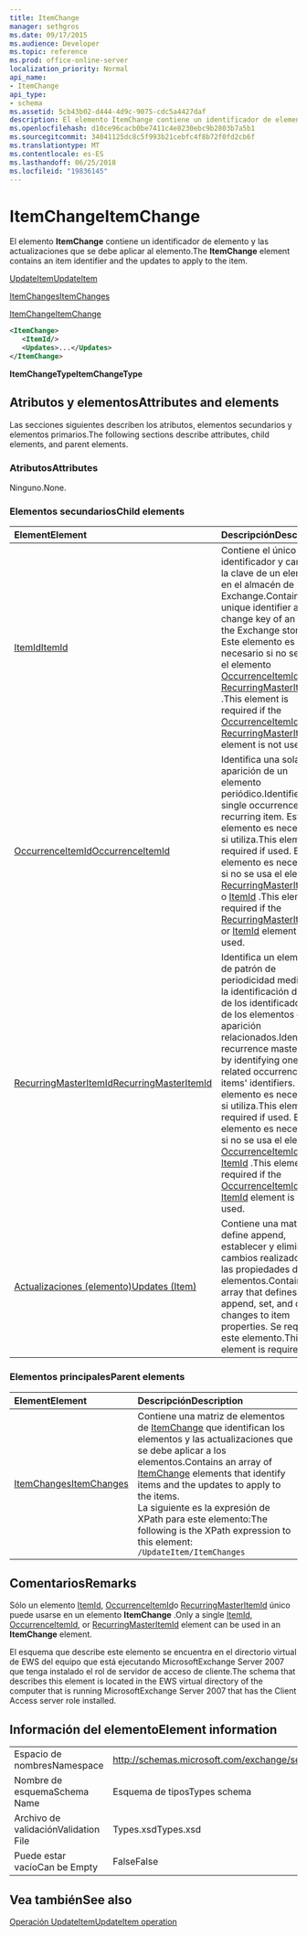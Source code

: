 ```yaml
---
title: ItemChange
manager: sethgros
ms.date: 09/17/2015
ms.audience: Developer
ms.topic: reference
ms.prod: office-online-server
localization_priority: Normal
api_name:
- ItemChange
api_type:
- schema
ms.assetid: 5cb43b02-d444-4d9c-9075-cdc5a4427daf
description: El elemento ItemChange contiene un identificador de elemento y las actualizaciones que se debe aplicar al elemento.
ms.openlocfilehash: d10ce96cacb0be7411c4e8230ebc9b2803b7a5b1
ms.sourcegitcommit: 34041125dc8c5f993b21cebfc4f8b72f0fd2cb6f
ms.translationtype: MT
ms.contentlocale: es-ES
ms.lasthandoff: 06/25/2018
ms.locfileid: "19836145"
---
```

# <a name="itemchange"></a><span data-ttu-id="12796-103">ItemChange</span><span class="sxs-lookup"><span data-stu-id="12796-103">ItemChange</span></span>

<span data-ttu-id="12796-104">El elemento **ItemChange** contiene un identificador de elemento y las actualizaciones que se debe aplicar al elemento.</span><span class="sxs-lookup"><span data-stu-id="12796-104">The **ItemChange** element contains an item identifier and the updates to apply to the item.</span></span> 
  
[<span data-ttu-id="12796-105">UpdateItem</span><span class="sxs-lookup"><span data-stu-id="12796-105">UpdateItem</span></span>](updateitem.md)
  
[<span data-ttu-id="12796-106">ItemChanges</span><span class="sxs-lookup"><span data-stu-id="12796-106">ItemChanges</span></span>](itemchanges.md)
  
[<span data-ttu-id="12796-107">ItemChange</span><span class="sxs-lookup"><span data-stu-id="12796-107">ItemChange</span></span>](itemchange.md)
  
```xml
<ItemChange>
   <ItemId/>
   <Updates>...</Updates>
</ItemChange>
```

 <span data-ttu-id="12796-108">**ItemChangeType**</span><span class="sxs-lookup"><span data-stu-id="12796-108">**ItemChangeType**</span></span>
## <a name="attributes-and-elements"></a><span data-ttu-id="12796-109">Atributos y elementos</span><span class="sxs-lookup"><span data-stu-id="12796-109">Attributes and elements</span></span>

<span data-ttu-id="12796-110">Las secciones siguientes describen los atributos, elementos secundarios y elementos primarios.</span><span class="sxs-lookup"><span data-stu-id="12796-110">The following sections describe attributes, child elements, and parent elements.</span></span>
  
### <a name="attributes"></a><span data-ttu-id="12796-111">Atributos</span><span class="sxs-lookup"><span data-stu-id="12796-111">Attributes</span></span>

<span data-ttu-id="12796-112">Ninguno.</span><span class="sxs-lookup"><span data-stu-id="12796-112">None.</span></span>
  
### <a name="child-elements"></a><span data-ttu-id="12796-113">Elementos secundarios</span><span class="sxs-lookup"><span data-stu-id="12796-113">Child elements</span></span>

|<span data-ttu-id="12796-114">**Element**</span><span class="sxs-lookup"><span data-stu-id="12796-114">**Element**</span></span>|<span data-ttu-id="12796-115">**Descripción**</span><span class="sxs-lookup"><span data-stu-id="12796-115">**Description**</span></span>|
|:-----|:-----|
|[<span data-ttu-id="12796-116">ItemId</span><span class="sxs-lookup"><span data-stu-id="12796-116">ItemId</span></span>](itemid.md) <br/> |<span data-ttu-id="12796-117">Contiene el único identificador y cambiar la clave de un elemento en el almacén de Exchange.</span><span class="sxs-lookup"><span data-stu-id="12796-117">Contains the unique identifier and change key of an item in the Exchange store.</span></span> <span data-ttu-id="12796-118">Este elemento es necesario si no se usa el elemento [OccurrenceItemId](occurrenceitemid.md) o [RecurringMasterItemId](recurringmasteritemid.md) .</span><span class="sxs-lookup"><span data-stu-id="12796-118">This element is required if the [OccurrenceItemId](occurrenceitemid.md) or [RecurringMasterItemId](recurringmasteritemid.md) element is not used.</span></span>  <br/> |
|[<span data-ttu-id="12796-119">OccurrenceItemId</span><span class="sxs-lookup"><span data-stu-id="12796-119">OccurrenceItemId</span></span>](occurrenceitemid.md) <br/> |<span data-ttu-id="12796-120">Identifica una sola aparición de un elemento periódico.</span><span class="sxs-lookup"><span data-stu-id="12796-120">Identifies a single occurrence of a recurring item.</span></span> <span data-ttu-id="12796-121">Este elemento es necesario si utiliza.</span><span class="sxs-lookup"><span data-stu-id="12796-121">This element is required if used.</span></span> <span data-ttu-id="12796-122">Este elemento es necesario si no se usa el elemento [RecurringMasterItemId](recurringmasteritemid.md) o [ItemId](itemid.md) .</span><span class="sxs-lookup"><span data-stu-id="12796-122">This element is required if the [RecurringMasterItemId](recurringmasteritemid.md) or [ItemId](itemid.md) element is not used.</span></span>  <br/> |
|[<span data-ttu-id="12796-123">RecurringMasterItemId</span><span class="sxs-lookup"><span data-stu-id="12796-123">RecurringMasterItemId</span></span>](recurringmasteritemid.md) <br/> |<span data-ttu-id="12796-124">Identifica un elemento de patrón de periodicidad mediante la identificación de uno de los identificadores de los elementos de su aparición relacionados.</span><span class="sxs-lookup"><span data-stu-id="12796-124">Identifies a recurrence master item by identifying one of its related occurrence items' identifiers.</span></span> <span data-ttu-id="12796-125">Este elemento es necesario si utiliza.</span><span class="sxs-lookup"><span data-stu-id="12796-125">This element is required if used.</span></span> <span data-ttu-id="12796-126">Este elemento es necesario si no se usa el elemento [OccurrenceItemId](occurrenceitemid.md) o [ItemId](itemid.md) .</span><span class="sxs-lookup"><span data-stu-id="12796-126">This element is required if the [OccurrenceItemId](occurrenceitemid.md) or [ItemId](itemid.md) element is not used.</span></span>  <br/> |
|[<span data-ttu-id="12796-127">Actualizaciones (elemento)</span><span class="sxs-lookup"><span data-stu-id="12796-127">Updates (Item)</span></span>](updates-item.md) <br/> |<span data-ttu-id="12796-128">Contiene una matriz que define append, establecer y eliminar los cambios realizados en las propiedades de elementos.</span><span class="sxs-lookup"><span data-stu-id="12796-128">Contains an array that defines append, set, and delete changes to item properties.</span></span> <span data-ttu-id="12796-129">Se requiere este elemento.</span><span class="sxs-lookup"><span data-stu-id="12796-129">This element is required.</span></span>  <br/> |
   
### <a name="parent-elements"></a><span data-ttu-id="12796-130">Elementos principales</span><span class="sxs-lookup"><span data-stu-id="12796-130">Parent elements</span></span>

|<span data-ttu-id="12796-131">**Element**</span><span class="sxs-lookup"><span data-stu-id="12796-131">**Element**</span></span>|<span data-ttu-id="12796-132">**Descripción**</span><span class="sxs-lookup"><span data-stu-id="12796-132">**Description**</span></span>|
|:-----|:-----|
|[<span data-ttu-id="12796-133">ItemChanges</span><span class="sxs-lookup"><span data-stu-id="12796-133">ItemChanges</span></span>](itemchanges.md) <br/> |<span data-ttu-id="12796-134">Contiene una matriz de elementos de [ItemChange](itemchange.md) que identifican los elementos y las actualizaciones que se debe aplicar a los elementos.</span><span class="sxs-lookup"><span data-stu-id="12796-134">Contains an array of [ItemChange](itemchange.md) elements that identify items and the updates to apply to the items.</span></span>  <br/> <span data-ttu-id="12796-135">La siguiente es la expresión de XPath para este elemento:</span><span class="sxs-lookup"><span data-stu-id="12796-135">The following is the XPath expression to this element:</span></span>  <br/>  `/UpdateItem/ItemChanges` <br/> |
   
## <a name="remarks"></a><span data-ttu-id="12796-136">Comentarios</span><span class="sxs-lookup"><span data-stu-id="12796-136">Remarks</span></span>

<span data-ttu-id="12796-137">Sólo un elemento [ItemId](itemid.md), [OccurrenceItemId](occurrenceitemid.md)o [RecurringMasterItemId](recurringmasteritemid.md) único puede usarse en un elemento **ItemChange** .</span><span class="sxs-lookup"><span data-stu-id="12796-137">Only a single [ItemId](itemid.md), [OccurrenceItemId](occurrenceitemid.md), or [RecurringMasterItemId](recurringmasteritemid.md) element can be used in an **ItemChange** element.</span></span> 
  
<span data-ttu-id="12796-138">El esquema que describe este elemento se encuentra en el directorio virtual de EWS del equipo que está ejecutando MicrosoftExchange Server 2007 que tenga instalado el rol de servidor de acceso de cliente.</span><span class="sxs-lookup"><span data-stu-id="12796-138">The schema that describes this element is located in the EWS virtual directory of the computer that is running MicrosoftExchange Server 2007 that has the Client Access server role installed.</span></span>
  
## <a name="element-information"></a><span data-ttu-id="12796-139">Información del elemento</span><span class="sxs-lookup"><span data-stu-id="12796-139">Element information</span></span>

|||
|:-----|:-----|
|<span data-ttu-id="12796-140">Espacio de nombres</span><span class="sxs-lookup"><span data-stu-id="12796-140">Namespace</span></span>  <br/> |http://schemas.microsoft.com/exchange/services/2006/types  <br/> |
|<span data-ttu-id="12796-141">Nombre de esquema</span><span class="sxs-lookup"><span data-stu-id="12796-141">Schema Name</span></span>  <br/> |<span data-ttu-id="12796-142">Esquema de tipos</span><span class="sxs-lookup"><span data-stu-id="12796-142">Types schema</span></span>  <br/> |
|<span data-ttu-id="12796-143">Archivo de validación</span><span class="sxs-lookup"><span data-stu-id="12796-143">Validation File</span></span>  <br/> |<span data-ttu-id="12796-144">Types.xsd</span><span class="sxs-lookup"><span data-stu-id="12796-144">Types.xsd</span></span>  <br/> |
|<span data-ttu-id="12796-145">Puede estar vacío</span><span class="sxs-lookup"><span data-stu-id="12796-145">Can be Empty</span></span>  <br/> |<span data-ttu-id="12796-146">False</span><span class="sxs-lookup"><span data-stu-id="12796-146">False</span></span>  <br/> |
   
## <a name="see-also"></a><span data-ttu-id="12796-147">Vea también</span><span class="sxs-lookup"><span data-stu-id="12796-147">See also</span></span>



[<span data-ttu-id="12796-148">Operación UpdateItem</span><span class="sxs-lookup"><span data-stu-id="12796-148">UpdateItem operation</span></span>](updateitem-operation.md)


